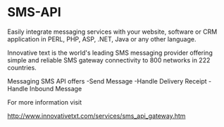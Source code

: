 SMS-API
=======

Easily integrate messaging services with your website, software or CRM application in PERL, PHP, ASP, .NET, Java or any other language.  

Innovative text is the world's leading SMS messaging provider offering simple and reliable SMS gateway connectivity to 800  networks in 222 countries.


Messaging SMS API offers
-Send Message
-Handle Delivery Receipt
-Handle Inbound Message

For more information visit

http://www.innovativetxt.com/services/sms_api_gateway.htm
